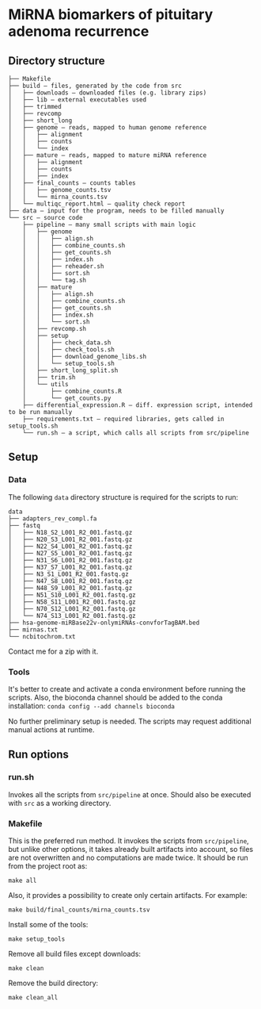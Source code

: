 # MiRNA biomarkers of pituitary adenoma recurrence

## Directory structure
```
├── Makefile
├── build — files, generated by the code from src
│   ├── downloads — downloaded files (e.g. library zips)
│   ├── lib — external executables used
│   ├── trimmed 
│   ├── revcomp
│   ├── short_long
│   ├── genome — reads, mapped to human genome reference
│   │   ├── alignment
│   │   ├── counts
│   │   └── index
│   ├── mature — reads, mapped to mature miRNA reference
│   │   ├── alignment
│   │   ├── counts
│   │   ├── index
│   ├── final_counts — counts tables
│   │   ├── genome_counts.tsv
│   │   └── mirna_counts.tsv
│   └── multiqc_report.html — quality check report
├── data — input for the program, needs to be filled manually
└── src — source code
    ├── pipeline — many small scripts with main logic
    │   ├── genome
    │   │   ├── align.sh
    │   │   ├── combine_counts.sh
    │   │   ├── get_counts.sh
    │   │   ├── index.sh
    │   │   ├── reheader.sh
    │   │   ├── sort.sh
    │   │   └── tag.sh
    │   ├── mature
    │   │   ├── align.sh
    │   │   ├── combine_counts.sh
    │   │   ├── get_counts.sh
    │   │   ├── index.sh
    │   │   └── sort.sh
    │   ├── revcomp.sh
    │   ├── setup
    │   │   ├── check_data.sh
    │   │   ├── check_tools.sh
    │   │   ├── download_genome_libs.sh
    │   │   └── setup_tools.sh
    │   ├── short_long_split.sh
    │   ├── trim.sh
    │   └── utils
    │       ├── combine_counts.R
    │       └── get_counts.py
    ├── differential_expression.R — diff. expression script, intended to be run manually
    ├── requirements.txt — required libraries, gets called in setup_tools.sh
    └── run.sh — a script, which calls all scripts from src/pipeline

```

## Setup
### Data
The following `data` directory structure is required for the scripts to run:
```
data
├── adapters_rev_compl.fa
├── fastq
│   ├── N18_S2_L001_R2_001.fastq.gz
│   ├── N20_S3_L001_R2_001.fastq.gz
│   ├── N22_S4_L001_R2_001.fastq.gz
│   ├── N27_S5_L001_R2_001.fastq.gz
│   ├── N31_S6_L001_R2_001.fastq.gz
│   ├── N37_S7_L001_R2_001.fastq.gz
│   ├── N3_S1_L001_R2_001.fastq.gz
│   ├── N47_S8_L001_R2_001.fastq.gz
│   ├── N48_S9_L001_R2_001.fastq.gz
│   ├── N51_S10_L001_R2_001.fastq.gz
│   ├── N58_S11_L001_R2_001.fastq.gz
│   ├── N70_S12_L001_R2_001.fastq.gz
│   └── N74_S13_L001_R2_001.fastq.gz
├── hsa-genome-miRBase22v-onlymiRNAs-convforTagBAM.bed
├── mirnas.txt
└── ncbitochrom.txt
```
Contact me for a zip with it.

### Tools
It's better to create and activate a conda environment before running the scripts.
Also, the bioconda channel should be added to the conda installation:
```conda config --add channels bioconda```

No further preliminary setup is needed. The scripts may request additional manual actions at runtime.

## Run options
### run.sh
Invokes all the scripts from `src/pipeline` at once. Should also be executed with `src` as a working directory.

### Makefile
This is the preferred run method. 
It invokes the scripts from `src/pipeline`, but unlike other options, 
it takes already built artifacts into account, so files are not overwritten and no computations are made twice.
It should be run from the project root as:
```
make all
```

Also, it provides a possibility to create only certain artifacts. For example:
```
make build/final_counts/mirna_counts.tsv
```

Install some of the tools:
```
make setup_tools
```

Remove all build files except downloads:
```
make clean
```

Remove the build directory:
```
make clean_all
```
